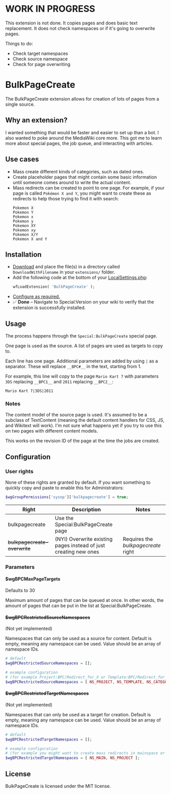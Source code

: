 # WORK IN PROGRESS

This extension is not done. It copies pages and does basic text replacement. It does not check namespaces or if it's going to overwrite pages.

Things to do:
* Check target namespaces
* Check source namespace
* Check for page overwriting

# BulkPageCreate

The BulkPageCreate extension allows for creation of lots of pages from a single source.

## Why an extension?

I wanted something that would be faster and easier to set up than a bot. I also wanted to poke around the MediaWiki core more. This got me to learn more about special pages, the job queue, and interacting with articles.

## Use cases

* Mass create different kinds of categories, such as dated ones.
* Create placeholder pages that might contain some basic information until someone comes around to write the actual content.
* Mass redirects can be created to point to one page. For example, if your page is called `Pokémon X and Y`, you might want to create these as redirects to help those trying to find it with search:  
  ```
  Pokemon X
  Pokemon Y
  Pokemon x
  Pokemon y
  Pokemon XY
  Pokemon xy
  Pokemon X/Y
  Pokemon X and Y
  ```

## Installation

* [Download](https://github.com/ihaveamac/mediawiki-extensions-BulkPageCreate/archive/refs/heads/main.tar.gz) and place the file(s) in a directory called `DownloadWithFilename` in your `extensions/` folder.
* Add the following code at the bottom of your [LocalSettings.php](https://www.mediawiki.org/wiki/Manual:LocalSettings.php):
  ```php
  wfLoadExtension( 'BulkPageCreate' );
  ```
* [Configure as required.](#Configuration)
* ✅ **Done** – Navigate to Special:Version on your wiki to verify that the extension is successfully installed.

## Usage

The process happens through the `Special:BulkPageCreate` special page.

One page is used as the source. A list of pages are used as targets to copy to.

Each line has one page. Additional parameters are added by using `|` as a separator. These will replace `__BPC#__` in the text, starting from 1.

For example, this line will copy to the page `Mario Kart 7` with parameters `3DS` replacing `__BPC1__` and `2011` replacing `__BPC2__`:

```
Mario Kart 7|3DS|2011
```

### Notes

The content model of the source page is used. It's assumed to be a subclass of TextContent (meaning the default content handlers for CSS, JS, and Wikitext will work). I'm not sure what happens yet if you try to use this on two pages with different content models.

This works on the revision ID of the page at the time the jobs are created.

## Configuration

### User rights

None of these rights are granted by default. If you want something to quickly copy and paste to enable this for Administrators:
```php
$wgGroupPermissions['sysop']['bulkpagecreate'] = true;
```

| Right                        | Description                                                      | Notes                               |
|------------------------------|------------------------------------------------------------------|-------------------------------------|
| bulkpagecreate               | Use the Special:BulkPageCreate page                              |                                     |
| ~~bulkpagecreate-overwrite~~ | (NYI) Overwrite existing pages instead of just creating new ones | Requires the _bulkpagecreate_ right |

### Parameters

#### $wgBPCMaxPageTargets

Defaults to 30

Maximum amount of pages that can be queued at once. In other words, the amount of pages that can be put in the list at Special:BulkPageCreate.

#### ~~$wgBPCRestrictedSourceNamespaces~~

(Not yet implemented)

Namespaces that can only be used as a source for content. Default is empty, meaning any namespace can be used. Value should be an array of namespace IDs.

```php
# default
$wgBPCRestrictedSourceNamespaces = [];

# example configuration
# (for example Project:BPC/Redirect_for_X or Template:BPC/Redirect_for_X could be used as a source)
$wgBPCRestrictedSourceNamespaces = [ NS_PROJECT, NS_TEMPLATE, NS_CATEGORY ];
```

#### ~~$wgBPCRestrictedTargetNamespaces~~

(Not yet implemented)

Namespaces that can only be used as a target for creation. Default is empty, meaning any namespace can be used. Value should be an array of namespace IDs.
```php
# default
$wgBPCRestrictedTargetNamespaces = [];

# example configuration
# (for example you might want to create mass redirects in mainspace or project space)
$wgBPCRestrictedTargetNamespaces = [ NS_MAIN, NS_PROJECT ];
```

## License

BulkPageCreate is licensed under the MIT license.
